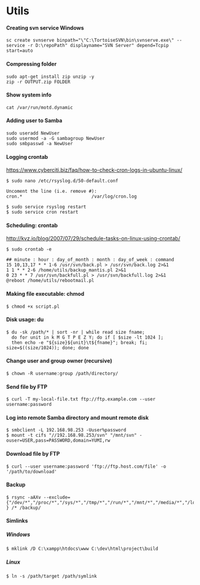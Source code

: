 Utils
=====

#### Creating svn service Windows

    sc create svnserve binpath="\"C:\TortoiseSVN\bin\svnserve.exe\" --service -r D:\repoPath" displayname="SVN Server" depend=Tcpip start=auto

#### Compressing folder

    sudo apt-get install zip unzip -y
    zip -r OUTPUT.zip FOLDER

#### Show system info

    cat /var/run/motd.dynamic

#### Adding user to Samba

    sudo useradd NewUser
    sudo usermod -a -G sambagroup NewUser
    sudo smbpasswd -a NewUser

#### Logging crontab

https://www.cyberciti.biz/faq/how-to-check-cron-logs-in-ubuntu-linux/

    $ sudo nano /etc/rsyslog.d/50-default.conf

    Uncoment the line (i.e. remove #):
    cron.*                          /var/log/cron.log
    
    $ sudo service rsyslog restart
    $ sudo service cron restart    

#### Scheduling: crontab

http://kvz.io/blog/2007/07/29/schedule-tasks-on-linux-using-crontab/

    $ sudo crontab -e

    ## minute : hour : day_of_month : month : day_of_week : command
    15 10,13,17 * * 1-6 /usr/svn/back.pl > /usr/svn/back.log 2>&1
    1 1 * * 2-6 /home/utils/backup_mantis.pl 2>&1
    0 23 * * 7 /usr/svn/backfull.pl > /usr/svn/backfull.log 2>&1
    @reboot /home/utils/rebootmail.pl

#### Making file executable: chmod

    $ chmod +x script.pl

#### Disk usage: du

    $ du -sk /path/* | sort -nr | while read size fname; 
      do for unit in k M G T P E Z Y; do if [ $size -lt 1024 ]; 
      then echo -e "${size}${unit}\t${fname}"; break; fi; size=$((size/1024)); done; done
    
#### Change user and group owner (recursive)

    $ chown -R username:group /path/directory/

#### Send file by FTP

    $ curl -T my-local-file.txt ftp://ftp.example.com --user username:password

#### Log into remote Samba directory and mount remote disk

    $ smbclient -L 192.168.98.253 -Uuser%password
    $ mount -t cifs "//192.168.98.253/svn" "/mnt/svn" -ouser=USER,pass=PASSWORD,domain=YUMI,rw

#### Download file by FTP

    $ curl --user username:password 'ftp://ftp.host.com/file' -o '/path/to/download'

#### Backup

    $ rsync -aAXv --exclude={"/dev/*","/proc/*","/sys/*","/tmp/*","/run/*","/mnt/*","/media/*","/lost+found","/usr/svn","/backup/*","/www/deploy/debug/*" } /* /backup/

#### Simlinks
##### Windows

    $ mklink /D C:\xampp\htdocs\www C:\dev\html\project\build

##### Linux
    $ ln -s /path/target /path/symlink
    
